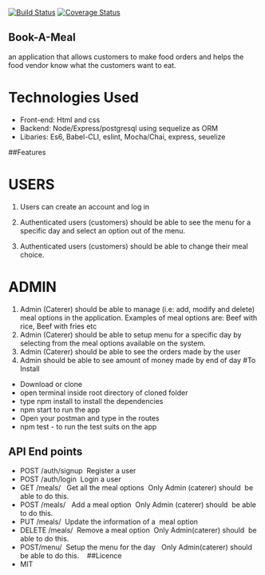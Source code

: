 [![Build Status](https://travis-ci.org/phemonick/Book-A-Meal.svg?branch=dummy-dev)](https://travis-ci.org/phemonick/Book-A-Meal)
[![Coverage Status](https://coveralls.io/repos/github/phemonick/Book-A-Meal/badge.svg?branch=dummy-dev)](https://coveralls.io/github/phemonick/Book-A-Meal?branch=dummy-dev)
## Book-A-Meal
 an application that allows customers to make food orders and helps the food
vendor know what the customers want to eat.

# Technologies Used
- Front-end: Html and css
- Backend: Node/Express/postgresql using sequelize as ORM
- Libaries: Es6, Babel-CLI, eslint, Mocha/Chai, express, seuelize

##Features
# USERS
1. Users can create an account and log in

2. Authenticated users (customers) should be able to see the menu for a specific day and
select an option out of the menu.
3. Authenticated users (customers) should be able to change their meal choice.


# ADMIN
1. Admin (Caterer) should be able to manage (i.e: add, modify and delete) meal options in
the application. Examples of meal options are: Beef with rice, Beef with fries etc
2. Admin (Caterer) should be able to setup menu for a specific day by selecting from the
meal options available on the system.
3. Admin (Caterer) should be able to see the orders made by the user
4. Admin should be able to see amount of money made by end of day
#To Install 

- Download or clone
- open terminal inside root directory of cloned folder
- type npm install to install the dependencies
- npm start to run the app
- Open your postman and type in the routes
- npm test - to run the test suits on the app

## API End points
- POST /auth/signup     Register a user   
- POST /auth/login      Login a user   
- GET /meals/            Get all the meal options  Only Admin (caterer) should  be able to do this. 
- POST /meals/           Add a meal option  Only Admin (caterer) should  be able to do this. 
- PUT /meals/<mealId>    Update the information of a  meal option 
- DELETE /meals/<mealId>  Remove a meal option  Only Admin(caterer) should  be able to do this. 
- POST/menu/              Setup the menu for the day   Only Admin(caterer) should  be able to do this. 
  
##Licence
- MIT
